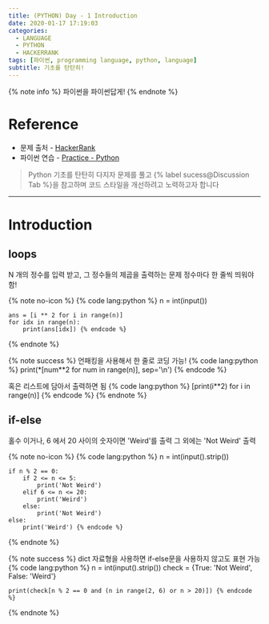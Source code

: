```yaml
---
title: (PYTHON) Day - 1 Introduction
date: 2020-01-17 17:19:03
categories:
  - LANGUAGE
  - PYTHON
  - HACKERRANK
tags: [파이썬, programming language, python, language]
subtitle: 기초를 탄탄히!
---
```


{% note info %}
파이썬을 파이썬답게!
{% endnote %}

# Reference

- 문제 출처 - [HackerRank](https://www.hackerrank.com/dashboard)
- 파이썬 연습 - [Practice - Python](https://www.hackerrank.com/domains/python?filters%5Bstatus%5D%5B%5D=unsolved&badge_type=python)

> Python 기초를 탄탄히 다지자
> 문제를 풀고 {% label sucess@Discussion Tab %}을 참고하며 코드 스타일을 개선하려고 노력하고자 합니다

------

# Introduction

## loops

N 개의 정수를 입력 받고, 그 정수들의 제곱을 출력하는 문제
정수마다 한 줄씩 띄워야함!

{% note no-icon %}
  {% code lang:python %}
    n = int(input())

    ans = [i ** 2 for i in range(n)]
    for idx in range(n):
        print(ans[idx]) {% endcode %}
{% endnote %}

{% note success %}
  언패킹을 사용해서 한 줄로 코딩 가능!
  {% code lang:python %}
    print(*[num**2 for num in range(n)], sep='\n') {% endcode %}

  혹은 리스트에 담아서 출력하면 됨
  {% code lang:python %}
    [print(i**2) for i in range(n)] {% endcode %}
{% endnote %}


## if-else

홀수 이거나, 6 에서 20 사이의 숫자이면 'Weird'를 출력
그 외에는 'Not Weird' 출력

{% note no-icon %}
  {% code lang:python %}
    n = int(input().strip())

    if n % 2 == 0:
        if 2 <= n <= 5:
            print('Not Weird')
        elif 6 <= n <= 20:
            print('Weird')
        else:
            print('Not Weird')
    else:
        print('Weird') {% endcode %}
{% endnote %}

{% note success %}
  dict 자료형을 사용하면 if-else문을 사용하지 않고도 표현 가능
  {% code lang:python %}
    n = int(input().strip())
    check = {True: 'Not Weird', False: 'Weird'}

    print(check[n % 2 == 0 and (n in range(2, 6) or n > 20)]) {% endcode %}
{% endnote %}
